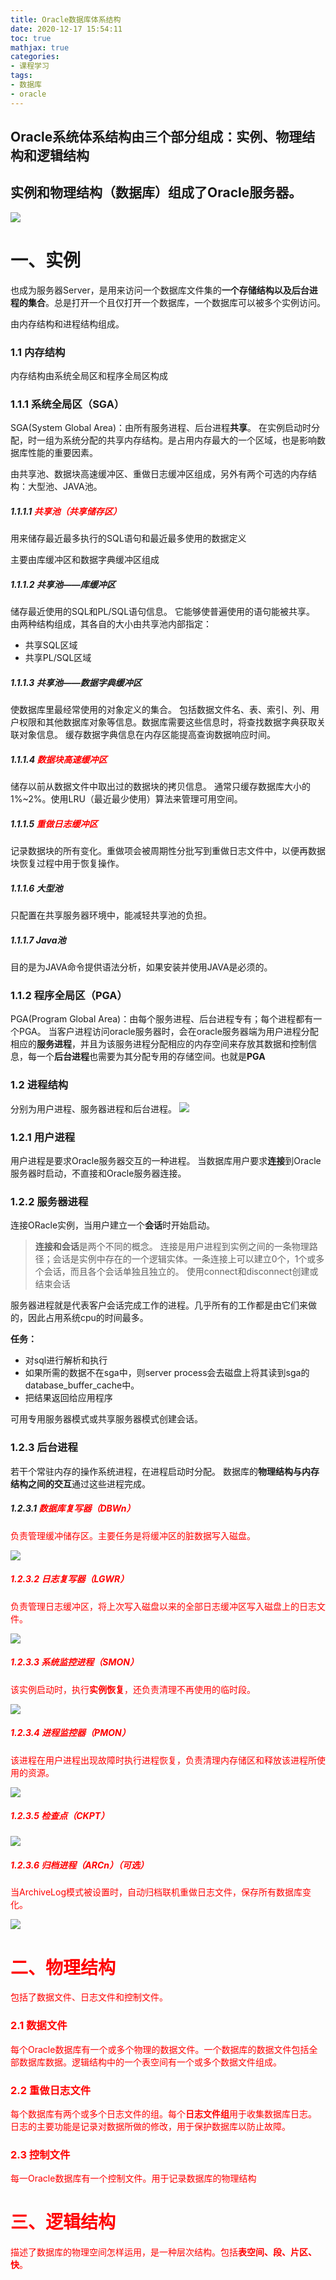 ```yaml
---
title: Oracle数据库体系结构
date: 2020-12-17 15:54:11
toc: true
mathjax: true
categories:
- 课程学习
tags:
- 数据库
- oracle
---
```


## Oracle系统体系结构由三个部分组成：**实例、物理结构和逻辑结构**
## 实例和物理结构（数据库）组成了Oracle服务器。
![](https://raw.githubusercontent.com/buttering/EasyBlogs/master/asset/pictures/830522c4b066364191eadc5cbb0485d7/5b9810e2920220606ad15ab424f9ac38.png)
# 一、实例
也成为服务器Server，是用来访问一个数据库文件集的**一个存储结构以及后台进程的集合**。总是打开一个且仅打开一个数据库，一个数据库可以被多个实例访问。

由内存结构和进程结构组成。
### 1.1 内存结构
内存结构由系统全局区和程序全局区构成
### 1.1.1 系统全局区（SGA）
SGA(System Global Area)：由所有服务进程、后台进程**共享**。
在实例启动时分配，时一组为系统分配的共享内存结构。是占用内存最大的一个区域，也是影响数据库性能的重要因素。

由共享池、数据块高速缓冲区、重做日志缓冲区组成，另外有两个可选的内存结构：大型池、JAVA池。
##### 1.1.1.1 <font color='red'>共享池（共享储存区）</font>
用来储存最近最多执行的SQL语句和最近最多使用的数据定义

主要由库缓冲区和数据字典缓冲区组成
##### 1.1.1.2 共享池——库缓冲区
储存最近使用的SQL和PL/SQL语句信息。
它能够使普遍使用的语句能被共享。
由两种结构组成，其各自的大小由共享池内部指定：
- 共享SQL区域
- 共享PL/SQL区域
##### 1.1.1.3 共享池——数据字典缓冲区
使数据库里最经常使用的对象定义的集合。
包括数据文件名、表、索引、列、用户权限和其他数据库对象等信息。数据库需要这些信息时，将查找数据字典获取关联对象信息。
缓存数据字典信息在内存区能提高查询数据响应时间。
##### 1.1.1.4 <font color='red'>数据块高速缓冲区</font>
储存以前从数据文件中取出过的数据块的拷贝信息。
通常只缓存数据库大小的1%~2%。使用LRU（最近最少使用）算法来管理可用空间。
##### 1.1.1.5 <font color='red'>重做日志缓冲区</font>
记录数据块的所有变化。重做项会被周期性分批写到重做日志文件中，以便再数据块恢复过程中用于恢复操作。
##### 1.1.1.6 大型池
只配置在共享服务器环境中，能减轻共享池的负担。
##### 1.1.1.7 Java池
目的是为JAVA命令提供语法分析，如果安装并使用JAVA是必须的。
### 1.1.2 程序全局区（PGA）
PGA(Program Global Area)：由每个服务进程、后台进程专有；每个进程都有一个PGA。
当客户进程访问oracle服务器时，会在oracle服务器端为用户进程分配相应的**服务进程**，并且为该服务进程分配相应的内存空间来存放其数据和控制信息，每一个**后台进程**也需要为其分配专用的存储空间。也就是**PGA**
### 1.2 进程结构
分别为用户进程、服务器进程和后台进程。
![](https://raw.githubusercontent.com/buttering/EasyBlogs/master/asset/pictures/830522c4b066364191eadc5cbb0485d7/3ba51db064968810f1883ab13250724a.png)

### 1.2.1 用户进程
用户进程是要求Oracle服务器交互的一种进程。
当数据库用户要求**连接**到Oracle服务器时启动，不直接和Oracle服务器连接。
### 1.2.2 服务器进程
连接ORacle实例，当用户建立一个**会话**时开始启动。

> **连接和会话**是两个不同的概念。  连接是用户进程到实例之间的一条物理路径；会话是实例中存在的一个逻辑实体。一条连接上可以建立0个，1个或多个会话，而且各个会话单独且独立的。
> 使用connect和disconnect创建或结束会话

服务器进程就是代表客户会话完成工作的进程。几乎所有的工作都是由它们来做的，因此占用系统cpu的时间最多。

**任务：**
- 对sql进行解析和执行
- 如果所需的数据不在sga中，则server process会去磁盘上将其读到sga的database_buffer_cache中。
- 把结果返回给应用程序

可用专用服务器模式或共享服务器模式创建会话。
### 1.2.3 后台进程
若干个常驻内存的操作系统进程，在进程启动时分配。
数据库的**物理结构与内存结构之间的交互**通过这些进程完成。
##### 1.2.3.1 <font color='red'>数据库复写器（DBWn）
负责管理缓冲储存区。主要任务是将缓冲区的脏数据写入磁盘。

![](https://raw.githubusercontent.com/buttering/EasyBlogs/master/asset/pictures/830522c4b066364191eadc5cbb0485d7/043fe5eabf6f67b620004f455e9ff65e.png)

##### 1.2.3.2 <font color='red'>日志复写器（LGWR）
负责管理日志缓冲区，将上次写入磁盘以来的全部日志缓冲区写入磁盘上的日志文件。

![](https://raw.githubusercontent.com/buttering/EasyBlogs/master/asset/pictures/830522c4b066364191eadc5cbb0485d7/db4e77f2ab2774894f5af64263b94ecd.png)

##### 1.2.3.3 <font color='red'>系统监控进程（SMON）
该实例启动时，执行**实例恢复**，还负责清理不再使用的临时段。

![](https://raw.githubusercontent.com/buttering/EasyBlogs/master/asset/pictures/830522c4b066364191eadc5cbb0485d7/cb693c08fcce0d3f3b238c33444c1fa9.png)

##### 1.2.3.4 <font color='red'>进程监控器（PMON）
该进程在用户进程出现故障时执行进程恢复，负责清理内存储区和释放该进程所使用的资源。

![](https://raw.githubusercontent.com/buttering/EasyBlogs/master/asset/pictures/830522c4b066364191eadc5cbb0485d7/9f8ff208cad3045f3aca2e816fbfba0e.png)

##### 1.2.3.5 <font color='red'>检查点（CKPT）

![](https://raw.githubusercontent.com/buttering/EasyBlogs/master/asset/pictures/830522c4b066364191eadc5cbb0485d7/a7b7b17ad4fdd80c9bc07df0f71e439c.png)

##### 1.2.3.6 <font color='red'>归档进程</font>（ARCn）（可选）
当ArchiveLog模式被设置时，自动归档联机重做日志文件，保存所有数据库变化。

![](https://raw.githubusercontent.com/buttering/EasyBlogs/master/asset/pictures/830522c4b066364191eadc5cbb0485d7/72c2721a0a15f574fd097d30ef0ab070.png)

# 二、物理结构
包括了数据文件、日志文件和控制文件。
### 2.1 <font color='red'>数据文件</font>
每个Oracle数据库有一个或多个物理的数据文件。一个数据库的数据文件包括全部数据库数据。逻辑结构中的一个表空间有一个或多个数据文件组成。
### 2.2 <font color='red'>重做日志文件</font>
每个数据库有两个或多个日志文件的组。每个**日志文件组**用于收集数据库日志。
日志的主要功能是记录对数据所做的修改，用于保护数据库以防止故障。
### 2.3 <font color='red'>控制文件</font>
每一Oracle数据库有一个控制文件。用于记录数据库的物理结构
# 三、逻辑结构
描述了数据库的物理空间怎样运用，是一种层次结构。包括**表空间、段、片区、快**。